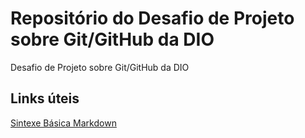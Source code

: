# Repositório do Desafio de Projeto sobre Git/GitHub da DIO
Desafio de Projeto sobre Git/GitHub da DIO

## Links úteis
[Sintexe Básica Markdown](https://www.markdownguide.org/basic-syntax/)

